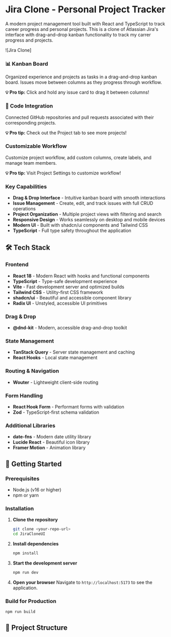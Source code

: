 # Jira Clone - Personal Project Tracker

A modern project management tool built with React and TypeScript to track career progress and personal projects. This is a clone of Atlassian Jira's interface with drag-and-drop kanban functionality to track my carrer progress and projects.

![Jira Clone]


### 📊 Kanban Board
Organized experience and projects as tasks in a drag-and-drop kanban board. Issues move between columns as they progress through workflow.

**💡 Pro tip:** Click and hold any issue card to drag it between columns!

### 🔗 Code Integration
Connected GitHub repositories and pull requests associated with their corresponding projects.

**💡 Pro tip:** Check out the Project tab to see more projects!

###  Customizable Workflow
Customize project workflow, add custom columns, create labels, and manage team members.

**💡 Pro tip:** Visit Project Settings to customize workflow!

###  Key Capabilities
- **Drag & Drop Interface** - Intuitive kanban board with smooth interactions
- **Issue Management** - Create, edit, and track issues with full CRUD operations
- **Project Organization** - Multiple project views with filtering and search
- **Responsive Design** - Works seamlessly on desktop and mobile devices
- **Modern UI** - Built with shadcn/ui components and Tailwind CSS
- **TypeScript** - Full type safety throughout the application

## 🛠️ Tech Stack

### Frontend
- **React 18** - Modern React with hooks and functional components
- **TypeScript** - Type-safe development experience
- **Vite** - Fast development server and optimized builds
- **Tailwind CSS** - Utility-first CSS framework
- **shadcn/ui** - Beautiful and accessible component library
- **Radix UI** - Unstyled, accessible UI primitives

### Drag & Drop
- **@dnd-kit** - Modern, accessible drag-and-drop toolkit

### State Management
- **TanStack Query** - Server state management and caching
- **React Hooks** - Local state management

### Routing & Navigation
- **Wouter** - Lightweight client-side routing

### Form Handling
- **React Hook Form** - Performant forms with validation
- **Zod** - TypeScript-first schema validation

### Additional Libraries
- **date-fns** - Modern date utility library
- **Lucide React** - Beautiful icon library
- **Framer Motion** - Animation library

## 🚀 Getting Started

### Prerequisites
- Node.js (v16 or higher)
- npm or yarn

### Installation

1. **Clone the repository**
   ```bash
   git clone <your-repo-url>
   cd JiraCloneUI
   ```

2. **Install dependencies**
   ```bash
   npm install
   ```

3. **Start the development server**
   ```bash
   npm run dev
   ```

4. **Open your browser**
   Navigate to `http://localhost:5173` to see the application.

### Build for Production
```bash
npm run build
```

## 📁 Project Structure
